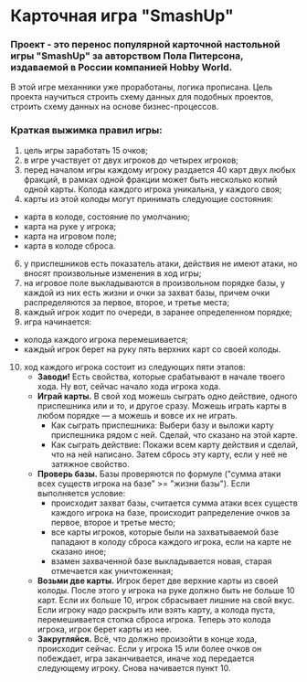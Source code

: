 # Карточная игра "SmashUp"
### Проект - это перенос популярной карточной настольной игры "SmashUp" за авторством Пола Питерсона, издаваемой в России компанией Hobby World. 
В этой игре механники уже проработаны, логика прописана. Цель проекта научиться строить схему данных для подобных проектов, строить схему данных на основе бизнес-процессов.

### Краткая выжимка правил игры:
1. цель игры заработать 15 очков;
2. в игре участвует от двух игроков до четырех игроков;
4. перед началом игры каждому игроку раздается 40 карт двух любых фракций, в рамках одной фракции может быть несколько копий одной карты. Колода каждого игрока уникальна, у каждого своя;
5. карты из этой колоды могут принимать следующие состояния: 
  + карта в колоде, состояние по умолчанию;
  + карта на руке у игрока;
  + карта на игровом поле;
  + карта в колоде сброса.
6. у приспешников есть показатель атаки, действия не имеют атаки, но вносят произвольные изменения в ход игры;
7. на игровое поле выкладываются в произвольном порядке базы, у каждой из них есть жизни и очки за захват базы, причем очки распределяются за первое, второе, и третье места;
8. каждый игрок ходит по очереди, в заранее определенном порядке; 
9. игра начинается: 
  + колода каждого игрока перемешивается; 
  + каждый игрок берет на руку пять верхних карт со своей колоды.
10. ход каждого игрока состоит из следующих пяти этапов:
    + **Заводи!** Есть свойства, которые срабатывают в начале твоего хода. Ну вот, сейчас начало хода игрока хода.
    + **Играй карты.** В свой ход можешь сыграть одно действие, одного приспешника или и то, и другое сразу. Можешь играть карты в любом порядке — а можешь и вовсе их не играть. 
      + Как сыграть приспешника: Выбери базу и выложи карту приспешника рядом с ней. Сделай, что сказано на этой карте.
      + Как сыграть действие: Покажи всем карту действия и сделай, что на ней написано. Затем сбрось эту карту, если у неё не затяжное свойство.
    + **Проверь базы.** Базы проверяются по формуле ("сумма атаки всех существ игрока на базе" >= "жизни базы"). Если выполняется условие:
      + происходит захват базы, считается сумма атаки всех существ каждого игрока на базе, происходит рапределение очков за первое, второе и третье место; 
      + все карты игроков, которые были на захватываемой базе пападают в колоду сброса каждого игрока, если на карте не сказано иное;
      + взамен захваченной базе выкладывается новая, старая отмечается как уничтоженная;
    + **Возьми две карты.** Игрок берет две верхние карты из своей колоды. После этого у игрока на руке должно быть не больше 10 карт. Если их больше 10, игрок сбрасывает лишние на свой вкус. Если игроку надо раскрыть или взять карту, а колода пуста, перемешивается стопка сброса игрока. Теперь это колода игрока, игрок берет карты из нее.
    + **Закругляйся.** Всё, что должно произойти в конце хода, происходит сейчас. Если у игрока 15 или более очков он побеждает, игра заканчивается, иначе ход передается следующему игроку. Снова начивается пункт 10. 
